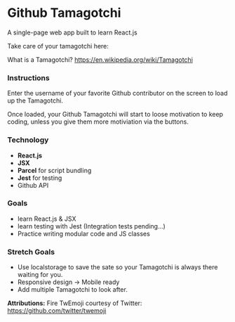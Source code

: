 # Github Tamagotchi

A single-page web app built to learn React.js

Take care of your tamagotchi here:

What is a Tamagotchi? https://en.wikipedia.org/wiki/Tamagotchi

### Instructions

Enter the username of your favorite Github contributor on the screen to load up the Tamagotchi.

Once loaded, your Github Tamagotchi will start to loose motivation to keep coding, unless you give them more motiviation via the buttons.

### Technology

* **React.js**
* **JSX**
* **Parcel** for script bundling
* **Jest** for testing
* Github API

### Goals

* learn React.js & JSX
* learn testing with Jest (Integration tests pending...)
* Practice writing modular code and JS classes

### Stretch Goals

* Use localstorage to save the sate so your Tamagotchi is always there waiting for you.
* Responsive design -> Mobile ready
* Add multiple Tamagotchi to look after.

**Attributions:** Fire TwEmoji courtesy of Twitter: https://github.com/twitter/twemoji
